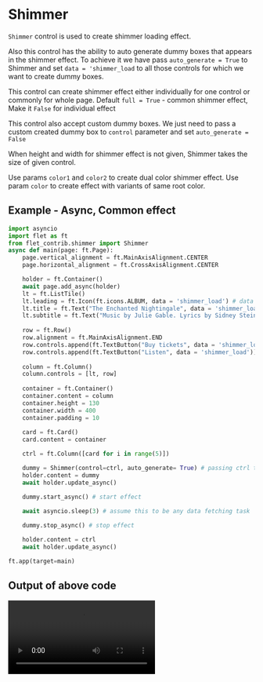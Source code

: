 # Shimmer
`Shimmer` control is used to create shimmer loading effect.

Also this control has the ability to auto generate dummy boxes that appears in the shimmer effect. To achieve it we have pass `auto_generate = True` to Shimmer and set `data = 'shimmer_load` to all those controls for which we want to create dummy boxes. 

This control can create shimmer effect either individually for one control or commonly for whole page.
Default `full = True` - common shimmer effect, Make it `False` for individual effect

This control also accept custom dummy boxes. We just need to pass a custom created dummy box to `control` parameter and set `auto_generate = False`

When height and width for shimmer effect is not given, Shimmer takes the size of given control.

Use params `color1` and `color2` to create dual color shimmer effect.
Use param `color` to create effect with variants of same root color.

## Example - Async, Common effect

```python
import asyncio
import flet as ft
from flet_contrib.shimmer import Shimmer
async def main(page: ft.Page):
    page.vertical_alignment = ft.MainAxisAlignment.CENTER
    page.horizontal_alignment = ft.CrossAxisAlignment.CENTER

    holder = ft.Container()
    await page.add_async(holder)
    lt = ft.ListTile()
    lt.leading = ft.Icon(ft.icons.ALBUM, data = 'shimmer_load') # data = 'shimmer_load' inform the Shimmer class to create dummy for this control
    lt.title = ft.Text("The Enchanted Nightingale", data = 'shimmer_load')
    lt.subtitle = ft.Text("Music by Julie Gable. Lyrics by Sidney Stein.", data = 'shimmer_load')
    
    row = ft.Row()
    row.alignment = ft.MainAxisAlignment.END
    row.controls.append(ft.TextButton("Buy tickets", data = 'shimmer_load'))
    row.controls.append(ft.TextButton("Listen", data = 'shimmer_load'))
    
    column = ft.Column()
    column.controls = [lt, row]
    
    container = ft.Container()
    container.content = column
    container.height = 130
    container.width = 400
    container.padding = 10
    
    card = ft.Card()
    card.content = container

    ctrl = ft.Column([card for i in range(5)])

    dummy = Shimmer(control=ctrl, auto_generate= True) # passing ctrl to Shimmer
    holder.content = dummy
    await holder.update_async()

    dummy.start_async() # start effect

    await asyncio.sleep(3) # assume this to be any data fetching task 
    
    dummy.stop_async() # stop effect

    holder.content = ctrl
    await holder.update_async()

ft.app(target=main)
```

## Output of above code
<video src="media/shimmer_common_async.mp4"></video>



